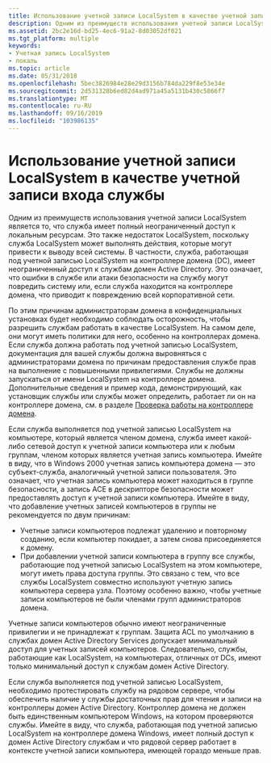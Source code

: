```yaml
---
title: Использование учетной записи LocalSystem в качестве учетной записи входа службы
description: Одним из преимуществ использования учетной записи LocalSystem является то, что служба имеет полный неограниченный доступ к локальным ресурсам.
ms.assetid: 2bc2e16d-bd25-4ec6-91a2-8d03052df021
ms.tgt_platform: multiple
keywords:
- Учетная запись LocalSystem
- локаль
ms.topic: article
ms.date: 05/31/2018
ms.openlocfilehash: 5bec3826984e28e29d3156b784da229f8e53e34e
ms.sourcegitcommit: 2d531328b6ed82d4ad971a45a5131b430c5866f7
ms.translationtype: MT
ms.contentlocale: ru-RU
ms.lasthandoff: 09/16/2019
ms.locfileid: "103986135"
---
```

# <a name="using-the-localsystem-account-as-a-service-logon-account"></a>Использование учетной записи LocalSystem в качестве учетной записи входа службы

Одним из преимуществ использования учетной записи LocalSystem является то, что служба имеет полный неограниченный доступ к локальным ресурсам. Это также недостаток LocalSystem, поскольку служба LocalSystem может выполнять действия, которые могут привести к выводу всей системы. В частности, служба, работающая под учетной записью LocalSystem на контроллере домена (DC), имеет неограниченный доступ к службам домен Active Directory. Это означает, что ошибки в службе или атаки безопасности на службу могут повредить систему или, если служба находится на контроллере домена, что приводит к повреждению всей корпоративной сети.

По этим причинам администраторам домена в конфиденциальных установках будет необходимо соблюдать осторожность, чтобы разрешить службам работать в качестве LocalSystem. На самом деле, они могут иметь политики для него, особенно на контроллерах домена. Если служба должна работать под учетной записью LocalSystem, документация для вашей службы должна выровняться с администраторами домена по причинам предоставления службе прав на выполнение с повышенными привилегиями. Службы не должны запускаться от имени LocalSystem на контроллере домена. Дополнительные сведения и пример кода, демонстрирующий, как установщик службы или службы может определить, работает ли он на контроллере домена, см. в разделе [Проверка работы на контроллере домена](testing-whether-running-on-a-domain-controller.md).

Если служба выполняется под учетной записью LocalSystem на компьютере, который является членом домена, служба имеет какой-либо сетевой доступ к учетной записи компьютера или к любым группам, членом которых является учетная запись компьютера. Имейте в виду, что в Windows 2000 учетная запись компьютера домена — это субъект-служба, аналогичный учетной записи пользователя. Это означает, что учетная запись компьютера может находиться в группе безопасности, а запись ACE в дескрипторе безопасности может предоставлять доступ к учетной записи компьютера. Имейте в виду, что добавление учетных записей компьютеров в группы не рекомендуется по двум причинам:

-   Учетные записи компьютеров подлежат удалению и повторному созданию, если компьютер покидает, а затем снова присоединяется к домену.
-   При добавлении учетной записи компьютера в группу все службы, работающие под учетной записью LocalSystem на этом компьютере, могут иметь права доступа группы. Это связано с тем, что все службы LocalSystem совместно используют учетную запись компьютера сервера узла. Поэтому особенно важно, чтобы учетные записи компьютеров не были членами групп администраторов домена.

Учетные записи компьютеров обычно имеют неограниченные привилегии и не принадлежат к группам. Защита ACL по умолчанию в службах домен Active Directory Services допускает минимальный доступ для учетных записей компьютеров. Следовательно, службы, работающие как LocalSystem, на компьютерах, отличных от DCs, имеют только минимальный доступ к службам домен Active Directory.

Если служба выполняется под учетной записью LocalSystem, необходимо протестировать службу на рядовом сервере, чтобы обеспечить наличие у службы достаточных прав для чтения и записи на контроллеры домен Active Directory. Контроллер домена не должен быть единственным компьютером Windows, на котором проверяются службы. Имейте в виду, что служба, работающая под учетной записью LocalSystem на контроллере домена Windows, имеет полный доступ к домен Active Directory службам и что рядовой сервер работает в контексте учетной записи компьютера, имеющей гораздо меньше прав.

 

 




